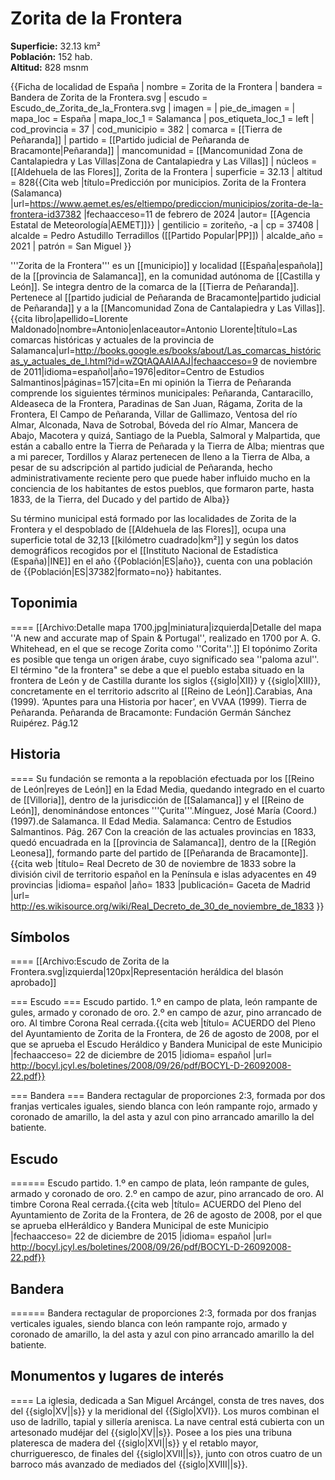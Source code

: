 # Zorita de la Frontera

**Superficie:** 32.13 km²  
**Población:** 152 hab.  
**Altitud:** 828 msnm  

{{Ficha de localidad de España
| nombre = Zorita de la Frontera
| bandera = Bandera de Zorita de la Frontera.svg
| escudo = Escudo_de_Zorita_de_la_Frontera.svg
| imagen = 
| pie_de_imagen = 
| mapa_loc = España
| mapa_loc_1 = Salamanca
| pos_etiqueta_loc_1 = left
| cod_provincia = 37
| cod_municipio = 382
| comarca = [[Tierra de Peñaranda]]
| partido = [[Partido judicial de Peñaranda de Bracamonte|Peñaranda]]
| mancomunidad = [[Mancomunidad Zona de Cantalapiedra y Las Villas|Zona de Cantalapiedra y Las Villas]]
| núcleos = [[Aldehuela de las Flores]], Zorita de la Frontera
| superficie = 32.13
| altitud = 828<ref>{{Cita web |título=Predicción por municipios. Zorita de la Frontera (Salamanca) |url=https://www.aemet.es/es/eltiempo/prediccion/municipios/zorita-de-la-frontera-id37382 |fechaacceso=11 de febrero de 2024 |autor= [[Agencia Estatal de Meteorología|AEMET]]}}</ref>
| gentilicio = zoriteño, -a
| cp = 37408
| alcalde = Pedro Astudillo Terradillos ([[Partido Popular|PP]])
| alcalde_año = 2021
| patrón = San Miguel
}}

'''Zorita de la Frontera''' es un [[municipio]] y localidad [[España|española]] de la [[provincia de Salamanca]], en la comunidad autónoma de [[Castilla y León]]. Se integra dentro de la comarca de la [[Tierra de Peñaranda]]. Pertenece al [[partido judicial de Peñaranda de Bracamonte|partido judicial de Peñaranda]] y a la [[Mancomunidad Zona de Cantalapiedra y Las Villas]].<ref name="ref_duplicada_1">{{cita libro|apellido=Llorente Maldonado|nombre=Antonio|enlaceautor=Antonio Llorente|título=Las comarcas históricas y actuales de la provincia de Salamanca|url=http://books.google.es/books/about/Las_comarcas_históricas_y_actuales_de_l.html?id=wZQtAQAAIAAJ|fechaacceso=9 de noviembre de 2011|idioma=español|año=1976|editor=Centro de Estudios Salmantinos|páginas=157|cita=En mi opinión la Tierra de Peñaranda comprende los siguientes términos municipales: Peñaranda, Cantaracillo, Aldeaseca de la Frontera, Paradinas de San Juan, Rágama, Zorita de la Frontera, El Campo de Peñaranda, Villar de Gallimazo, Ventosa del río Almar, Alconada, Nava de Sotrobal, Bóveda del río Almar, Mancera de Abajo, Macotera y quizá, Santiago de la Puebla, Salmoral y Malpartida, que están a caballo entre la Tierra de Peñarada y la Tierra de Alba; mientras que a mi parecer, Tordillos y Alaraz pertenecen de lleno a la Tierra de Alba, a pesar de su adscripción al partido judicial de Peñaranda, hecho administrativamente reciente pero que puede haber influido mucho en la conciencia de los habitantes de estos pueblos, que formaron parte, hasta 1833, de la Tierra, del Ducado y del partido de Alba}}</ref>

Su término municipal está formado por las localidades de Zorita de la Frontera y el despoblado de [[Aldehuela de las Flores]], ocupa una superficie total de 32,13&nbsp;[[kilómetro cuadrado|km²]] y según los datos demográficos recogidos por el [[Instituto Nacional de Estadística (España)|INE]] en el año {{Población|ES|año}}, cuenta con una población de {{Población|ES|37382|formato=no}} habitantes.

## Toponimia

====
[[Archivo:Detalle mapa 1700.jpg|miniatura|izquierda|Detalle del mapa ''A new and accurate map of Spain & Portugal'', realizado en 1700 por A. G. Whitehead, en el que se recoge Zorita como ''Corita''.]]
El topónimo Zorita es posible que tenga un origen árabe, cuyo significado sea ''paloma azul''. El término "de la frontera" se debe a que el pueblo estaba situado en la frontera de León y de Castilla durante los siglos {{siglo|XII}} y {{siglo|XIII}}, concretamente en el territorio adscrito al [[Reino de León]].<ref>Carabias, Ana (1999). ‘Apuntes para una Historia por hacer’, en VVAA (1999). Tierra de Peñaranda. Peñaranda de Bracamonte: Fundación Germán Sánchez Ruipérez. Pág.12</ref>

## Historia

====
Su fundación se remonta a la repoblación efectuada por los [[Reino de León|reyes de León]] en la Edad Media, quedando integrado en el cuarto de [[Villoria]], dentro de la jurisdicción de [[Salamanca]] y el [[Reino de León]], denominándose entonces '''Çurita'''.<ref>Mínguez, José María (Coord.) (1997).de Salamanca. II Edad Media. Salamanca: Centro de Estudios Salmantinos. Pág. 267</ref> Con la creación de las actuales provincias en 1833, quedó encuadrada en la [[provincia de Salamanca]], dentro de la [[Región Leonesa]], formando parte del partido de [[Peñaranda de Bracamonte]].<ref>{{cita web |título= Real Decreto de 30 de noviembre de 1833 sobre la división civil de territorio español en la Península e islas adyacentes en 49 provincias |idioma= español |año= 1833 |publicación= Gaceta de Madrid |url= http://es.wikisource.org/wiki/Real_Decreto_de_30_de_noviembre_de_1833 }}</ref>

## Símbolos

====
[[Archivo:Escudo de Zorita de la Frontera.svg|izquierda|120px|Representación heráldica del blasón aprobado]]

=== Escudo ===
Escudo partido. 1.º en campo de plata, león rampante de gules, armado y coronado de oro. 2.º en campo de azur, pino arrancado de oro. Al timbre Corona Real cerrada.<ref name="3d7b7c86">{{cita web |título=  ACUERDO del Pleno del Ayuntamiento de Zorita de la Frontera, de 26 de agosto de 2008, por el que se aprueba el Escudo Heráldico y Bandera Municipal de este Municipio |fechaacceso= 22 de diciembre de 2015 |idioma= español |url= http://bocyl.jcyl.es/boletines/2008/09/26/pdf/BOCYL-D-26092008-22.pdf}}</ref>

=== Bandera ===
Bandera rectagular de proporciones 2:3, formada por dos franjas verticales iguales, siendo blanca con león rampante rojo, armado y coronado de amarillo, la del asta y azul con pino arrancado amarillo la del batiente.<ref name="3d7b7c86" />

## Escudo

======
Escudo partido. 1.º en campo de plata, león rampante de gules, armado y coronado de oro. 2.º en campo de azur, pino arrancado de oro. Al timbre Corona Real cerrada.<ref name="3d7b7c86">{{cita web |título=  ACUERDO del Pleno del Ayuntamiento de Zorita de la Frontera, de 26 de agosto de 2008, por el que se aprueba elHeráldico y Bandera Municipal de este Municipio |fechaacceso= 22 de diciembre de 2015 |idioma= español |url= http://bocyl.jcyl.es/boletines/2008/09/26/pdf/BOCYL-D-26092008-22.pdf}}</ref>

## Bandera

======
Bandera rectagular de proporciones 2:3, formada por dos franjas verticales iguales, siendo blanca con león rampante rojo, armado y coronado de amarillo, la del asta y azul con pino arrancado amarillo la del batiente.<ref name="3d7b7c86" />

## Monumentos y lugares de interés

====
La iglesia, dedicada a San Miguel Arcángel, consta de tres naves, dos del {{siglo|XV||s}} y la meridional del {{Siglo|XVI}}. Los muros combinan el uso de ladrillo, tapial y sillería arenisca. La nave central está cubierta con un artesonado mudéjar del {{siglo|XV||s}}. Posee a los pies una tribuna plateresca de madera del {{siglo|XVI||s}} y el retablo mayor, churrigueresco, de finales del {{siglo|XVII||s}}, junto con otros cuatro de un barroco más avanzado de mediados del {{siglo|XVIII||s}}.